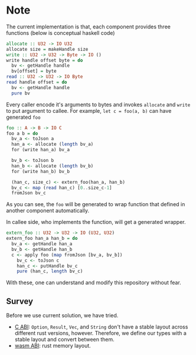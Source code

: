 # Note

The current implementation is that, each component provides three functions (below is conceptual haskell code)

```haskell
allocate :: U32 -> IO U32
allocate size = makeHandle size
write :: U32 -> U32 -> Byte -> IO ()
write handle offset byte = do
  bv <- getHandle handle
  bv[offset] = byte
read :: U32 -> U32 -> IO Byte
read handle offset = do
  bv <- getHandle handle
  pure bv
```

Every caller encode it's arguments to bytes and invokes `allocate` and `write` to put argument to callee. For example, `let c = foo(a, b)` can have generated `foo`

```haskell
foo :: A -> B -> IO C
foo a b = do
  bv_a <- toJson a
  han_a <- allocate (length bv_a)
  for (write han_a) bv_a

  bv_b <- toJson b
  han_b <- allocate (length bv_b)
  for (write han_b) bv_b

  (han_c, size_c) <- extern_foo(han_a, han_b)
  bv_c <- map (read han_c) [0..size_c-1]
  fromJson bv_c
```

As you can see, the `foo` will be generated to wrap function that defined in another component automatically.

In callee side, who implements the function, will get a generated wrapper.

```haskell
extern_foo :: U32 -> U32 -> IO (U32, U32)
extern_foo han_a han_b = do
  bv_a <- getHandle han_a
  bv_b <- getHandle han_b
  c <- apply foo (map fromJson [bv_a, bv_b])
	bv_c <- toJson c
	han_c <- putHandle bv_c
	pure (han_c, length bv_c)
```

With these, one can understand and modify this repository without fear.

## Survey

Before we use current solution, we have tried.

- [C ABI](./c_abi.md): `Option`, `Result`, `Vec`, and `String` don't have a stable layout across different rust versions, however. Therefore, we define our types with a stable layout and convert between them.
- [wasm ABI](./wasm_abi.md): rust memory layout.
